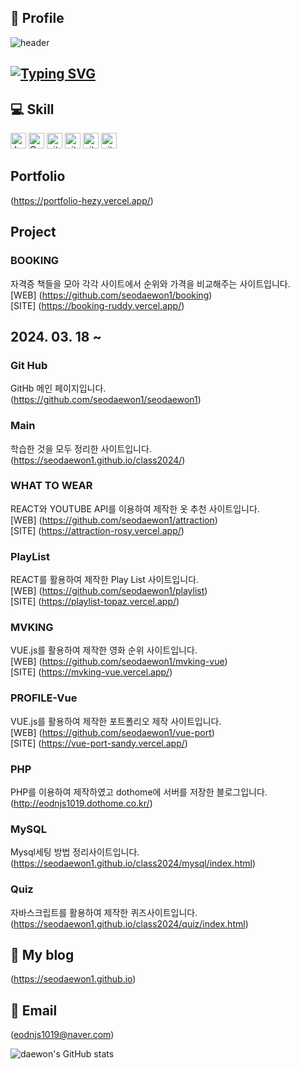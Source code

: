 <div align ="left"> 
  
## 🎯 Profile
![header](https://capsule-render.vercel.app/api?type=wave&color=auto&height=300&section=header&text=SeoDaeWon1&fontSize=90)

<div align ="left">
<h2><a href="https://git.io/typing-svg"><img src="https://readme-typing-svg.demolab.com?font=Fira+Code&weight=300&pause=1000&random=false&width=700&lines=Hello.+My+name+is+Dae+won.+I+want+Front+end+developer." alt="Typing SVG" /></a>
</h2></div>

## 💻 Skill
<img alt="Javascript" src="https://img.shields.io/badge/JavaScript-323330?style=for-the-badge&logo=javascript&logoColor=F7DF1E"  height="25px"/>
<img alt="Css3" src="https://img.shields.io/badge/CSS3-1572B6?style=for-the-badge&logo=css3&logoColor=white" height="25px"/>
<img alt="git" src="https://img.shields.io/badge/-Git-F05032?style=flat-square&logo=git&logoColor=white" height="25px"/>
<img alt="git" src="https://img.shields.io/badge/Vue%20js-35495E?style=for-the-badge&logo=vuedotjs&logoColor=4FC08D" height="25px"/>  <img alt="git" src="https://img.shields.io/badge/Slack-4A154B?style=for-the-badge&logo=slack&logoColor=white" height="25px"/> 
<img alt="git" src="https://img.shields.io/badge/react%20os-0088CC?style=for-the-badge&logo=reactos&logoColor=white" height="25px"/>    

## Portfolio
(https://portfolio-hezy.vercel.app/)

## Project

### BOOKING  
자격증 책들을 모아 각각 사이트에서 순위와 가격을 비교해주는 사이트입니다.   
[WEB] (https://github.com/seodaewon1/booking)   
[SITE] (https://booking-ruddy.vercel.app/)   

## 2024. 03. 18 ~
### Git Hub
GitHb 메인 페이지입니다.   
(https://github.com/seodaewon1/seodaewon1)   

### Main 
학습한 것을 모두 정리한 사이트입니다.   
(https://seodaewon1.github.io/class2024/)     

### WHAT TO WEAR
REACT와 YOUTUBE API를 이용하여 제작한 옷 추천 사이트입니다.   
[WEB] (https://github.com/seodaewon1/attraction)   
[SITE] (https://attraction-rosy.vercel.app/)   

### PlayList   
REACT를 활용하여 제작한 Play List 사이트입니다.   
[WEB] (https://github.com/seodaewon1/playlist)   
[SITE] (https://playlist-topaz.vercel.app/)     
   
### MVKING
VUE.js를 활용하여 제작한 영화 순위 사이트입니다.   
[WEB] (https://github.com/seodaewon1/mvking-vue)   
[SITE] (https://mvking-vue.vercel.app/)   

### PROFILE-Vue    
VUE.js를 활용하여 제작한 포트폴리오 제작 사이트입니다.   
[WEB] (https://github.com/seodaewon1/vue-port)   
[SITE] (https://vue-port-sandy.vercel.app/)      

### PHP   
PHP를 이용하여 제작하였고 dothome에 서버를 저장한 블로그입니다.    
(http://eodnjs1019.dothome.co.kr/)   

### MySQL   
Mysql세팅 방법 정리사이트입니다.   
(https://seodaewon1.github.io/class2024/mysql/index.html)     

### Quiz
자바스크립트를 활용하여 제작한 퀴즈사이트입니다.   
(https://seodaewon1.github.io/class2024/quiz/index.html)   

## 📝 My blog
(https://seodaewon1.github.io)   

## 📧 Email
(eodnjs1019@naver.com) 


![daewon's GitHub stats](https://github-readme-stats.vercel.app/api?username=daewon&show_icons=true&theme=tokyonight)


